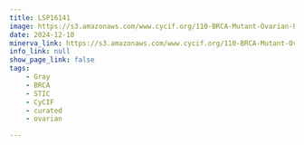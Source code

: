 ```yaml
---
title: LSP16141
image: https://s3.amazonaws.com/www.cycif.org/110-BRCA-Mutant-Ovarian-Precursors/LSP16141/LSP16141.png
date: 2024-12-10
minerva_link: https://s3.amazonaws.com/www.cycif.org/110-BRCA-Mutant-Ovarian-Precursors/LSP16141/index.html
info_link: null
show_page_link: false
tags:
    - Gray
    - BRCA
    - STIC
    - CyCIF
    - curated
    - ovarian

---
```

